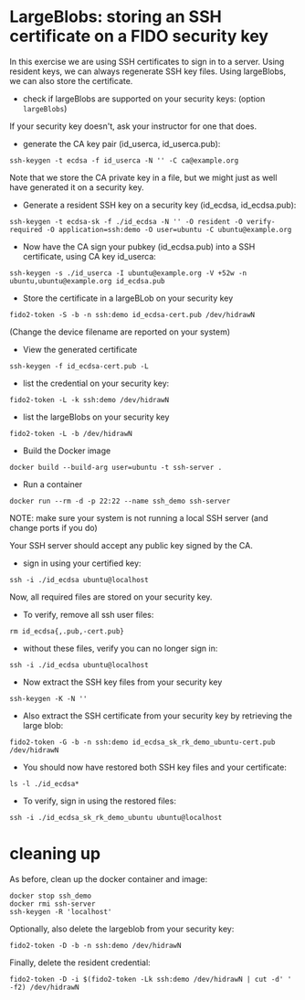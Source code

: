 # LargeBlobs: storing an SSH certificate on a FIDO security key

In this exercise we are using SSH certificates to sign in to a server.
Using resident keys, we can always regenerate SSH key files.
Using largeBlobs, we can also store the certificate.

- check if largeBlobs are supported on your security keys: (option `largeBlobs`)

If your security key doesn't, ask your instructor for one that does.

- generate the CA key pair (id_userca, id_userca.pub):

```
ssh-keygen -t ecdsa -f id_userca -N '' -C ca@example.org
```

Note that we store the CA private key in a file, but we might just as well have generated it on a security key.

- Generate a resident SSH key on a security key (id_ecdsa, id_ecdsa.pub):

```
ssh-keygen -t ecdsa-sk -f ./id_ecdsa -N '' -O resident -O verify-required -O application=ssh:demo -O user=ubuntu -C ubuntu@example.org
```

- Now have the CA sign your pubkey (id_ecdsa.pub) into a SSH certificate, using CA key id_userca:

```
ssh-keygen -s ./id_userca -I ubuntu@example.org -V +52w -n ubuntu,ubuntu@example.org id_ecdsa.pub
```

- Store the certificate in a largeBLob on your security key

```
fido2-token -S -b -n ssh:demo id_ecdsa-cert.pub /dev/hidrawN
```

(Change the device filename are reported on your system)

- View the generated certificate

```
ssh-keygen -f id_ecdsa-cert.pub -L
```

- list the credential on your security key:

```
fido2-token -L -k ssh:demo /dev/hidrawN
```

- list the largeBlobs on your security key

```
fido2-token -L -b /dev/hidrawN
```

- Build the Docker image

```
docker build --build-arg user=ubuntu -t ssh-server .
```

- Run a container

```
docker run --rm -d -p 22:22 --name ssh_demo ssh-server
```

NOTE: make sure your system is not running a local SSH server (and change ports if you do)

Your SSH server should accept any public key signed by the CA.

- sign in using your certified key:

```
ssh -i ./id_ecdsa ubuntu@localhost
```

Now, all required files are stored on your security key.

- To verify, remove all ssh user files:

```
rm id_ecdsa{,.pub,-cert.pub}
```

- without these files, verify you can no longer sign in:

```
ssh -i ./id_ecdsa ubuntu@localhost
```

- Now extract the SSH key files from your security key

```
ssh-keygen -K -N ''
```

- Also extract the SSH certificate from your security key by retrieving the large blob:

```
fido2-token -G -b -n ssh:demo id_ecdsa_sk_rk_demo_ubuntu-cert.pub /dev/hidrawN
```

- You should now have restored both SSH key files and your certificate:

```
ls -l ./id_ecdsa*
```

- To verify, sign in using the restored files:

```
ssh -i ./id_ecdsa_sk_rk_demo_ubuntu ubuntu@localhost
```

# cleaning up

As before, clean up the docker container and image:

```
docker stop ssh_demo
docker rmi ssh-server
ssh-keygen -R 'localhost'
```

Optionally, also delete the largeblob from your security key:

```
fido2-token -D -b -n ssh:demo /dev/hidrawN
```

Finally, delete the resident credential:

```
fido2-token -D -i $(fido2-token -Lk ssh:demo /dev/hidrawN | cut -d' ' -f2) /dev/hidrawN
```
